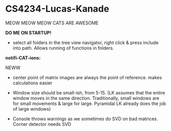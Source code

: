 # CS4234-Lucas-Kanade

MEOW MEOW MEOW CATS ARE AWESOME

**DO ME ON STARTUP!**
- select all folders in the tree view navigator, right click & press include into path. Allows running of functions in folders.  

**notifi-CAT-ions:**

NEWW  
- center point of matrix images are always the point of reference. makes calculations easier 

- Window size should be small-ish, from 5-15. (LK assumes that the entire window moves in the same direction. Traditionally, small windows are for small movements & large for large. Pyramidal LK already does the job of large windows)
- Console throws warnings as we sometimes do SVD on bad matrices. Corner detector needs SVD


